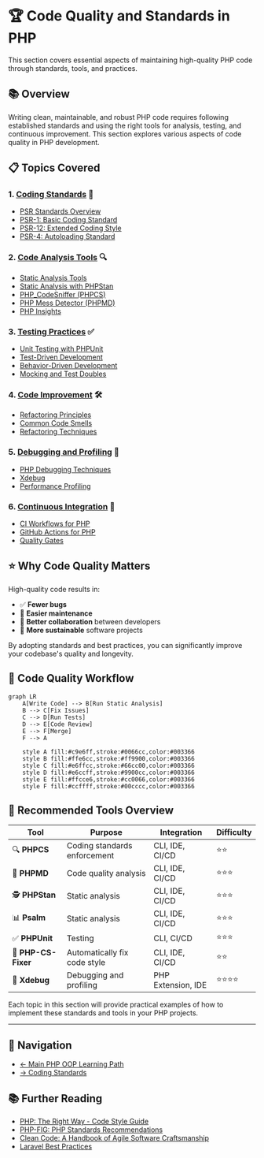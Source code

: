 # 🏆 Code Quality and Standards in PHP

This section covers essential aspects of maintaining high-quality PHP code through standards, tools, and practices.

## 📚 Overview

Writing clean, maintainable, and robust PHP code requires following established standards and using the right tools for analysis, testing, and continuous improvement. This section explores various aspects of code quality in PHP development.

## 📋 Topics Covered

### 1. [Coding Standards](./01-coding-standards.md) 📏
   - [PSR Standards Overview](./01a-psr-standards.md)
   - [PSR-1: Basic Coding Standard](./01b-psr-1.md)
   - [PSR-12: Extended Coding Style](./01c-psr-12.md)
   - [PSR-4: Autoloading Standard](./01d-psr-4.md)

### 2. [Code Analysis Tools](./02-code-analysis-tools.md) 🔍
   - [Static Analysis Tools](./02-static-analysis.md)
   - [Static Analysis with PHPStan](./02a-phpstan.md)
   - [PHP_CodeSniffer (PHPCS)](./02b-phpcs.md)
   - [PHP Mess Detector (PHPMD)](./02c-phpmd.md)
   - [PHP Insights](./02d-php-insights.md)

### 3. [Testing Practices](./03-testing-practices.md) ✅
   - [Unit Testing with PHPUnit](./03a-phpunit.md)
   - [Test-Driven Development](./03b-tdd.md)
   - [Behavior-Driven Development](./03c-bdd.md)
   - [Mocking and Test Doubles](./03d-mocking.md)

### 4. [Code Improvement](./04-code-improvement.md) 🛠️
   - [Refactoring Principles](./04a-refactoring-principles.md)
   - [Common Code Smells](./04b-code-smells.md)
   - [Refactoring Techniques](./04c-refactoring-techniques.md)

### 5. [Debugging and Profiling](./05-debugging-profiling.md) 🐛
   - [PHP Debugging Techniques](./05a-debugging-strategies.md)
   - [Xdebug](./05b-xdebug.md)
   - [Performance Profiling](./05c-profiling.md)

### 6. [Continuous Integration](./06-continuous-integration.md) 🔄
   - [CI Workflows for PHP](./06a-ci-workflows.md)
   - [GitHub Actions for PHP](./06b-github-actions.md)
   - [Quality Gates](./06c-quality-gates.md)

## ⭐ Why Code Quality Matters

High-quality code results in:
- ✅ **Fewer bugs**
- 🧩 **Easier maintenance**
- 👥 **Better collaboration** between developers
- 🌱 **More sustainable** software projects

By adopting standards and best practices, you can significantly improve your codebase's quality and longevity.

## 🔄 Code Quality Workflow

```mermaid
graph LR
    A[Write Code] --> B[Run Static Analysis]
    B --> C[Fix Issues]
    C --> D[Run Tests]
    D --> E[Code Review]
    E --> F[Merge]
    F --> A
    
    style A fill:#c9e6ff,stroke:#0066cc,color:#003366
    style B fill:#ffe6cc,stroke:#ff9900,color:#003366
    style C fill:#e6ffcc,stroke:#66cc00,color:#003366
    style D fill:#e6ccff,stroke:#9900cc,color:#003366
    style E fill:#ffcce6,stroke:#cc0066,color:#003366
    style F fill:#ccffff,stroke:#00cccc,color:#003366
```

## 🧰 Recommended Tools Overview

| Tool | Purpose | Integration | Difficulty |
|------|---------|-------------|------------|
| 🔍 **PHPCS** | Coding standards enforcement | CLI, IDE, CI/CD | ⭐⭐ |
| 🔎 **PHPMD** | Code quality analysis | CLI, IDE, CI/CD | ⭐⭐⭐ |
| 🕵️ **PHPStan** | Static analysis | CLI, IDE, CI/CD | ⭐⭐⭐ |
| 📊 **Psalm** | Static analysis | CLI, IDE, CI/CD | ⭐⭐⭐ |
| ✅ **PHPUnit** | Testing | CLI, CI/CD | ⭐⭐⭐ |
| 🧹 **PHP-CS-Fixer** | Automatically fix code style | CLI, IDE, CI/CD | ⭐⭐ |
| 🐞 **Xdebug** | Debugging and profiling | PHP Extension, IDE | ⭐⭐⭐⭐ |

Each topic in this section will provide practical examples of how to implement these standards and tools in your PHP projects.

---

## 🧭 Navigation

- [← Main PHP OOP Learning Path](../README.md)
- [→ Coding Standards](./01-coding-standards.md)

## 📚 Further Reading

- [PHP: The Right Way - Code Style Guide](https://phptherightway.com/#code_style_guide)
- [PHP-FIG: PHP Standards Recommendations](https://www.php-fig.org/psr/)
- [Clean Code: A Handbook of Agile Software Craftsmanship](https://www.amazon.com/Clean-Code-Handbook-Software-Craftsmanship/dp/0132350882)
- [Laravel Best Practices](https://github.com/alexeymezenin/laravel-best-practices)
